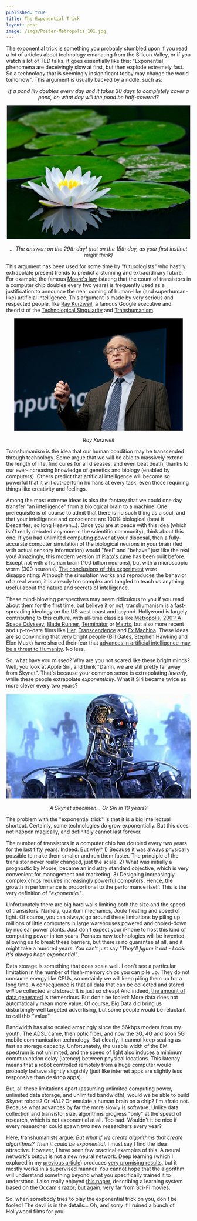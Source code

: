 ```yaml
---
published: true
title: The Exponential Trick
layout: post
image: /imgs/Poster-Metropolis_101.jpg
---
```

The exponential trick is something you probably stumbled upon if you read a lot of articles about technology emanating from the Silicon Valley, or if you watch a lot of TED talks. It goes essentially like this: "Exponential phenomena are deceivingly slow at first, but then explode extremely fast. So a technology that is seemingly insignificant today may change the world tomorrow". This argument is usually backed by a riddle, such as:

<div style="text-align:center;">
<p><i>If a pond lily doubles every day and it takes 30 days to completely cover a pond, on what day will the pond be half-covered? </i></p>
<img src="/imgs/pond_lily.jpg" alt="A Pond Lily" style="width: auto;max-width: 100%;">
<p><i>... The answer: on the 29th day! (not on the 15th day, as your first instinct might think)</i></p>
</div>

This argument has been used for some time by "futurologists" who hastily extrapolate present trends to predict a stunning and extraordinary future. For example, the famous [Moore's law](https://en.wikipedia.org/wiki/Moore%27s_law) (stating that the count of transistors in a computer chip doubles every two years) is frequently used as a justification to announce the near coming of human-like (and superhuman-like) artificial intelligence. This argument is made by very serious and respected people, like [Ray Kurzweil](https://en.wikipedia.org/wiki/Ray_Kurzweil), a famous Google executive and theorist of the [Technological Singularity](https://en.wikipedia.org/wiki/Technological_singularity) and [Transhumanism](https://en.wikipedia.org/wiki/Transhumanism).

<div style="text-align:center;">
<img src="/imgs/Ray-Kurzweil.jpg" alt="Ray Kurzweil" style="width: auto;max-width: 100%;">
<p><i>Ray Kurzweil</i></p>
</div>

Transhumanism is the idea that our human condition may be transcended through technology. Some argue that we will be able to massively extend the length of life, find cures for all diseases, and even beat death, thanks to our ever-increasing knowledge of genetics and biology (enabled by computers). Others predict that artificial intelligence will become so powerful that it will out-perform humans at every task, even those requiring things like creativity and feelings.

Among the most extreme ideas is also the fantasy that we could one day transfer "an intelligence" from a biological brain to a machine. One prerequisite is of course to admit that there is no such thing as a soul, and that your intelligence and conscience are 100% biological (beat it Descartes; so long Heaven...). Once you are at peace with this idea (which isn't really debated anymore in the scientific community), think about this one: If you had unlimited computing power at your disposal, then a fully-accurate computer simulation of the biological neurons in your brain (fed with actual sensory information) would "feel" and "behave" just like the real you! Amazingly, this modern version of [Plato's cave](https://en.wikipedia.org/wiki/Allegory_of_the_Cave) has been built before. Except not with a human brain (100 billion neurons), but with a microscopic worm (300 neurons). [The conclusions of this experiment](http://www.scientificamerican.com/article/c-elegans-connectome/) were disappointing: Although the simulation works and reproduces the behavior of a real worm, it is already too complex and tangled to teach us anything useful about the nature and secrets of intelligence.

These mind-blowing perspectives may seem ridiculous to you if you read about them for the first time, but believe it or not, transhumanism is a fast-spreading ideology on the US west coast and beyond. Hollywood is largely contributing to this culture, with all-time classics like [Metropolis](http://www.imdb.com/title/tt0017136/?ref_=nv_sr_1), [2001: A Space Odyssey](http://www.imdb.com/title/tt0062622/?ref_=fn_al_tt_4), [Blade Runner](http://www.imdb.com/title/tt0083658/?ref_=nv_sr_1), [Terminator](http://www.imdb.com/title/tt0088247/?ref_=fn_al_tt_1) or [Matrix](http://www.imdb.com/title/tt0133093/?ref_=fn_al_tt_1), but also more recent and up-to-date films like [Her](http://www.imdb.com/title/tt1798709/?ref_=fn_al_tt_1), [Transcendence](http://www.imdb.com/title/tt2209764/?ref_=nv_sr_1) and [Ex Machina](http://www.imdb.com/title/tt0470752/?ref_=nv_sr_1). These ideas are so convincing that very bright people (Bill Gates, Stephen Hawking and Elon Musk) have shared their fear that [advances in artificial intelligence may be a threat to Humanity](http://www.huffingtonpost.com/james-barrat/hawking-gates-artificial-intelligence_b_7008706.html). No less.

So, what have you missed? Why are you not scared like these bright minds? Well, you look at Apple Siri, and think "Damn, we are still pretty far away from Skynet". That's because your common sense is extrapolating *linearly*, while these people extrapolate *exponentially*. What if Siri became twice as more clever every two years?

<div style="text-align:center;">
<img src="/imgs/terminator_b_t2.jpg" alt="Terminator" style="width: auto;max-width: 100%;">
<p><i>A Skynet specimen... Or Siri in 10 years?</i></p>
</div>

The problem with the "exponential trick" is that it is a big intellectual shortcut. Certainly, some technologies do grow exponentially. But this does not happen magically, and definitely cannot last forever.

The number of transistors in a computer chip has doubled every two years for the last fifty years. Indeed. But why? 1) Because it was always physically possible to make them smaller and run them faster. The principle of the transistor never really changed, just the scale. 2) What was initially a prognostic by Moore, became an industry standard objective, which is very convenient for management and marketing. 3) Designing increasingly complex chips requires increasingly powerful computers. Hence, the growth in performance is proportional to the performance itself. This is the very definition of *"exponential"*.

Unfortunately there are big hard walls limiting both the size and the speed of transistors. Namely, quantum mechanics, Joule heating and speed of light. Of course, you can always go around these limitations by piling up millions of little computers in large warehouses powered and cooled-down by nuclear power plants. Just don't expect your iPhone to host this kind of computing power in ten years. Perhaps new technologies will be invented, allowing us to break these barriers, but there is no guarantee at all, and it might take a hundred years. You can't just say *"They'll figure it out - Look: it's always been exponential"*.

Data storage is something that does scale well. I don't see a particular limitation in the number of flash-memory chips you can pile up. They do not consume energy like CPUs, so certainly we will keep piling them up for a long time. A consequence is that all data that can be collected and stored *will* be collected and stored. It is just so cheap! And indeed, [the amount of data generated](http://techcrunch.com/2010/08/04/schmidt-data/) is tremendous. But don't be fooled: More data does not automatically mean more value. Of course, Big Data did bring us disturbingly well targeted advertising, but some people would be reluctant to call this "value".

Bandwidth has also scaled amazingly since the 56kbps modem from my youth. The ADSL came, then optic fiber, and now the 3G, 4G and soon 5G mobile communication technology. But clearly, it cannot keep scaling as fast as storage capacity. Unfortunately, the usable width of the EM spectrum is not unlimited, and the speed of light also induces a minimum communication delay (latency) between physical locations. This latency means that a robot controlled remotely from a huge computer would probably behave slightly slugishly (just like internet apps are slightly less responsive than desktop apps).

But, all these limitations apart (assuming unlimited computing power, unlimited data storage, and unlimited bandwidth), would we be able to build Skynet robots? Or HAL? Or emulate a human brain on a chip? I'm afraid not. Because what advances by far the more slowly is software. Unlike data collection and transistor size, algorithms progress "only" at the speed of research, which is not exponential at all. Too bad. Wouldn't it be nice if every researcher could spawn two new researchers every year?

Here, transhumanists argue: *But what if we create algorithms that create algorithms? Then it could be exponential*. I must say I find the idea attractive. However, I have seen few practical examples of this. A neural network's output is not a new neural network. Deep learning (which I explored in my [previous article](http://thebrightstuff.tk/blog/machine-learning-airliners)) produces [very promising results](http://www.wired.co.uk/news/archive/2015-02/25/google-deepmind-atari), but it mostly works in a supervised manner. You cannot hope that the algorithm will understand something beyond what you specifically trained it to understand. I also really enjoyed [this paper](http://gup.ub.gu.se/records/fulltext/199296/199296.pdf), describing a learning system based on the [Occam's razor](https://en.wikipedia.org/wiki/Occam%27s_razor); but again, very far from Sci-Fi movies.

So, when somebody tries to play the exponential trick on you, don't be fooled! The devil is in the details... Oh, and sorry if I ruined a bunch of Hollywood films for you!
